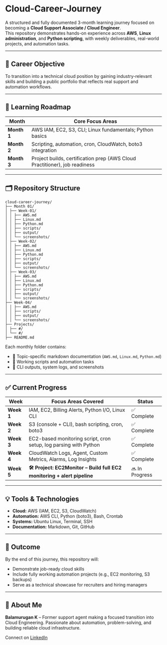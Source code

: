 # Cloud-Career-Journey

A structured and fully documented 3-month learning journey focused on becoming a **Cloud Support Associate / Cloud Engineer**.  
This repository demonstrates hands-on experience across **AWS**, **Linux administration**, and **Python scripting**, with weekly deliverables, real-world projects, and automation tasks.

---

## 📍 Career Objective

To transition into a technical cloud position by gaining industry-relevant skills and building a public portfolio that reflects real support and automation workflows.

---

## 🧭 Learning Roadmap

| Month       | Core Focus Areas                                                           |
|-------------|----------------------------------------------------------------------------|
| **Month 1** | AWS IAM, EC2, S3, CLI; Linux fundamentals; Python basics                   |
| **Month 2** | Scripting, automation, cron, CloudWatch, boto3 integration                 |
| **Month 3** | Project builds, certification prep (AWS Cloud Practitioner), job readiness |

---

## 🗂️ Repository Structure

```
cloud-career-journey/
├── Month 01/
│ ├── Week-01/
│ │ ├── AWS.md
│ │ ├── Linux.md
│ │ ├── Python.md
│ │ ├── scripts/
│ │ ├── output/
│ │ └── screenshots/
│ ├── Week-02/
│ │ ├── AWS.md
│ │ ├── Linux.md
│ │ ├── Python.md
│ │ ├── scripts/
│ │ ├── output/
│ │ └── screenshots/
│ ├── Week-03/
│ │ ├── AWS.md
│ │ ├── Linux.md
│ │ ├── Python.md
│ │ ├── scripts/
│ │ ├── output/
│ │ └── screenshots/
├── Week-04/
│ │ ├── AWS.md
│ │ ├── scripts/
│ │ ├── output/
│ │ └── screenshots/
├── Projects/
│ ├── #/
│ └── #/
├── README.md
```

Each monthly folder contains:
- 🔹 Topic-specific markdown documentation (`AWS.md`, `Linux.md`, `Python.md`)
- 🔹 Working scripts and automation tasks
- 🔹 CLI outputs, system logs, and screenshots

---

## ✅ Current Progress

| Week       | Focus Areas Covered                                                     | Status         |
|------------|-------------------------------------------------------------------------|----------------|
| **Week 1** | IAM, EC2, Billing Alerts, Python I/O, Linux CLI                         | ✅ Complete    |
| **Week 2** | S3 (console + CLI), bash scripting, cron, boto3                         | ✅ Complete    |
| **Week 3** | EC2-based monitoring script, cron setup, log parsing with Python        | ✅ Complete    |
| **Week 4** | CloudWatch Logs, Agent, Custom Metrics, Alarms, Log Insights            | ✅ Complete    |
| **Week 5** | **🛠️ Project: EC2Monitor – Build full EC2 monitoring + alert pipeline** | 🔜 In Progress |

---

## 💡 Tools & Technologies

- **Cloud:** AWS (IAM, EC2, S3, CloudWatch)
- **Automation:** AWS CLI, Python (boto3), Bash, Crontab
- **Systems:** Ubuntu Linux, Terminal, SSH
- **Documentation:** Markdown, Git, GitHub

---

## 🎯 Outcome

By the end of this journey, this repository will:
- Demonstrate job-ready cloud skills
- Include fully working automation projects (e.g., EC2 monitoring, S3 backups)
- Serve as a technical showcase for recruiters and hiring managers

---

## 🙋 About Me

**Balamurugan K** – Former support agent making a focused transition into Cloud Engineering. Passionate about automation, problem-solving, and building reliable cloud infrastructure.

Connect on [LinkedIn](https://www.linkedin.com/in/kbalam/)
